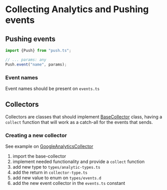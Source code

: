 # Collecting Analytics and Pushing events

## Pushing events

```ts
import {Push} from "push.ts";

// ... params: any
Push.event("name", params);
```

### Event names

Event names should be present on `events.ts`

## Collectors

Collectors are classes that should implement [BaseCollector](./collector.ts) class, having a `collect`
function that will work as a catch-all for the events that sends.

### Creating a new collector

See example on [GoogleAnalyticsCollector](./collectors/google-analytics-collector.ts)

1. import the base-collector
2. implement needed functionality and provide a `collect` function
3. add new type to `types/analytic-types.ts`
4. add the return in `collector-type.ts`
5. add new value to enum on `types/events.d`
6. add the new event collector in the `events.ts` constant
